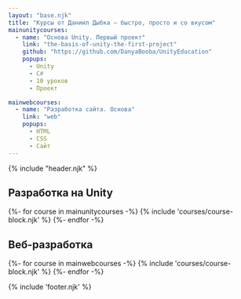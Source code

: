 ```yaml
---
layout: "base.njk"
title: "Курсы от Даниил Дыбка — быстро, просто и со вкусом"
mainunitycourses:
  - name: "Основа Unity. Первый проект"
    link: "the-basis-of-unity-the-first-project"
    github: "https://github.com/DanyaBooba/UnityEducation"
    popups:
      - Unity
      - C#
      - 10 уроков
      - Проект

mainwebcourses:
  - name: "Разработка сайта. Основа"
    link: "web"
    popups:
      - HTML
      - CSS
      - Сайт
---
```


{% include "header.njk" %}

<main class="container mt-5">
    <h2 class="main-title">Разработка на Unity</h2>
    <div class="row row-courses row-cols-1 row-cols-lg-3 g-3">
        {%- for course in mainunitycourses -%}
            {% include 'courses/course-block.njk' %}
        {%- endfor -%}
    </div>
    <h2 class="main-title">Веб-разработка</h2>
    <div class="row row-courses row-cols-1 row-cols-lg-3 g-3">
        {%- for course in mainwebcourses -%}
            {% include 'courses/course-block.njk' %}
        {%- endfor -%}
    </div>
</main>

{% include 'footer.njk' %}
